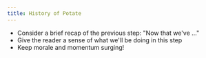 ```yaml
---
title: History of Potate
---
```

- Consider a brief recap of the previous step: "Now that we've ..."
- Give the reader a sense of what we'll be doing in this step
- Keep morale and momentum surging!